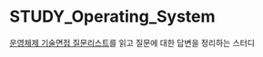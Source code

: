 # STUDY_Operating_System
[운영체제 기술면접 질문리스트](https://github.com/VSFe/Tech-Interview/blob/main/02-OPERATING_SYSTEM.md)를 읽고 질문에 대한 답변을 정리하는 스터디
